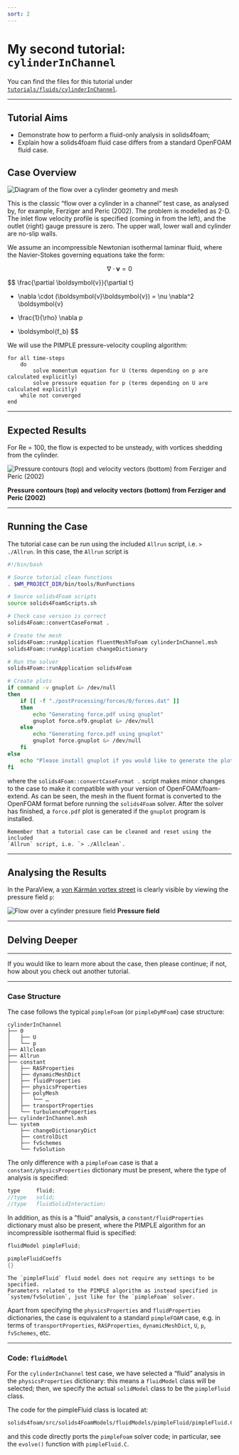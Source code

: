 ```yaml
---
sort: 2
---
```


# My second tutorial: `cylinderInChannel`

You can find the files for this tutorial under
[`tutorials/fluids/cylinderInChannel`](https://github.com/solids4foam/solids4foam/tree/master/tutorials/fluids/cylinderInChannel).

---

## Tutorial Aims

- Demonstrate how to perform a fluid-only analysis in solids4foam;
- Explain how a solids4foam fluid case differs from a standard OpenFOAM fluid
  case.

## Case Overview

![Diagram of the flow over a cylinder geometry and mesh](images/flu_over_1.PNG)

This is the classic “flow over a cylinder in a channel” test case, as analysed
by, for example, Ferziger and Peric (2002). The problem is modelled as 2-D. The
inlet flow velocity profile is specified (coming in from the left), and the
outlet (right) gauge pressure is zero. The upper wall, lower wall and cylinder
are no-slip walls.

We assume an incompressible Newtonian isothermal laminar fluid, where the
Navier-Stokes governing equations take the form:

$$
\nabla \cdot \boldsymbol{v} = 0
$$

$$
\frac{\partial \boldsymbol{v}}{\partial t}
+ \nabla \cdot (\boldsymbol{v}\boldsymbol{v})
= \nu \nabla^2 \boldsymbol{v}
- \frac{1}{\rho} \nabla p
+ \boldsymbol{f_b}
$$

We will use the PIMPLE pressure-velocity coupling algorithm:

```pseudocode
for all time-steps
    do
        solve momentum equation for U (terms depending on p are calculated explicitly)
        solve pressure equation for p (terms depending on U are calculated explicitly)
    while not converged
end
```

---

## Expected Results

For Re = 100, the flow is expected to be unsteady, with vortices shedding from
the cylinder.

![Pressure contours (top) and velocity vectors (bottom) from Ferziger and Peric (2002)](images/flu_over_3.PNG)

**Pressure contours (top) and velocity vectors (bottom) from Ferziger and
Peric (2002)**

---

## Running the Case

The tutorial case can be run using the included `Allrun` script, i.e.
`> ./Allrun`. In this case, the `Allrun` script is

```bash
#!/bin/bash

# Source tutorial clean functions
. $WM_PROJECT_DIR/bin/tools/RunFunctions

# Source solids4Foam scripts
source solids4FoamScripts.sh

# Check case version is correct
solids4Foam::convertCaseFormat .

# Create the mesh
solids4Foam::runApplication fluentMeshToFoam cylinderInChannel.msh
solids4Foam::runApplication changeDictionary

# Run the solver
solids4Foam::runApplication solids4Foam

# Create plots
if command -v gnuplot &> /dev/null
then
    if [[ -f "./postProcessing/forces/0/forces.dat" ]]
    then
        echo "Generating force.pdf using gnuplot"
        gnuplot force.of9.gnuplot &> /dev/null
    else
        echo "Generating force.pdf using gnuplot"
        gnuplot force.gnuplot &> /dev/null
    fi
else
    echo "Please install gnuplot if you would like to generate the plots"
fi
```

where the `solids4Foam::convertCaseFormat .` script makes minor changes to the
case to make it compatible with your version of OpenFOAM/foam-extend. As can be
seen, the mesh in the fluent format is converted to the OpenFOAM format before
running the `solids4Foam` solver. After the solver has finished, a `force.pdf`
plot is generated if the `gnuplot` program is installed.

```tip
Remember that a tutorial case can be cleaned and reset using the included
`Allrun` script, i.e. `> ./Allclean`.
```

---

## Analysing the Results

In the ParaView, a [von Kármán vortex street](https://en.wikipedia.org/wiki/Kármán_vortex_street)
is clearly visible by viewing the pressure field `p`:

![Flow over a cylinder pressure field](images/flu_run_1.PNG)
**Pressure field**

---

## Delving Deeper

---

If you would like to learn more about the case, then please continue; if not,
how about you check out another tutorial.

---

### Case Structure

The case follows the typical `pimpleFoam` (or `pimpleDyMFoam`) case structure:

```plaintext
cylinderInChannel
├── 0
│   ├── U
│   └── p
├── Allclean
├── Allrun
├── constant
│   ├── RASProperties
│   ├── dynamicMeshDict
│   ├── fluidProperties
│   ├── physicsProperties
│   ├── polyMesh
│   │   └── …
│   ├── transportProperties
│   └── turbulenceProperties
├── cylinderInChannel.msh
└── system
    ├── changeDictionaryDict
    ├── controlDict
    ├── fvSchemes
    └── fvSolution
```

The only difference with a `pimpleFoam` case is that a
`constant/physicsProperties` dictionary must be present, where the type of
analysis is specified:

```c++
type     fluid;
//type   solid;
//type   fluidSolidInteraction;
```

In addition, as this is a "fluid" analysis, a `constant/fluidProperties`
dictionary must also be present, where the PIMPLE algorithm for an
incompressible isothermal fluid is specified:

```c++
fluidModel pimpleFluid;

pimpleFluidCoeffs
{}
```

```note
The `pimpleFluid` fluid model does not require any settings to be specified.
Parameters related to the PIMPLE algorithm as instead specified in
`system/fvSolution`, just like for the `pimpleFoam` solver.
```

Apart from specifying the `physicsProperties` and `fluidProperties`
dictionaries, the case is equivalent to a standard `pimpleFOAM` case, e.g. in
terms of `transportProperties`, `RASProperties`, `dynamicMeshDict`, `U`, `p`,
`fvSchemes`, etc.

---

### Code: `fluidModel`

For the `cylinderInChannel` test case, we have selected a “fluid” analysis in
the `physicsProperties` dictionary: this means a `fluidModel` class will be
selected; then, we specify the actual `solidModel` class to be the `pimpleFluid`
class.

The code for the pimpleFluid class is located at:

```bash
solids4foam/src/solids4FoamModels/fluidModels/pimpleFluid/pimpleFluid.C
```

and this code directly ports the `pimpleFoam` solver code; in particular, see
the `evolve()` function with `pimpleFluid.C`.
